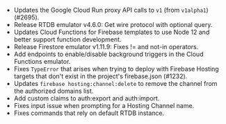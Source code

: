 - Updates the Google Cloud Run proxy API calls to `v1` (from `v1alpha1`) (#2695).
- Release RTDB emulator v4.6.0: Get wire protocol with optional query.
- Updates Cloud Functions for Firebase templates to use Node 12 and better support function development.
- Release Firestore emulator v1.11.9: Fixes != and not-in operators.
- Add endpoints to enable/disable background triggers in the Cloud Functions emulator.
- Fixes `TypeError` that arises when trying to deploy with Firebase Hosting targets that don't exist in the project's firebase.json (#1232).
- Updates `firebase hosting:channel:delete` to remove the channel from the authorized domains list.
- Add custom claims to auth:export and auth:import.
- Fixes input issue when prompting for a Hosting Channel name.
- Fixes commands that rely on default RTDB instance.
